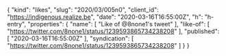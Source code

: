 {
  "kind": "likes",
  "slug": "2020/03/005n0",
  "client_id": "https://indigenous.realize.be",
  "date": "2020-03-16T16:55:00Z",
  "h": "h-entry",
  "properties": {
    "name": [
      "Like of @8none1's tweet"
    ],
    "like-of": [
      "https://twitter.com/8none1/status/1239593865734238208"
    ],
    "published": [
      "2020-03-16T16:55:00Z"
    ],
    "syndication": [
      "https://twitter.com/8none1/status/1239593865734238208"
    ]
  }
}
